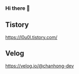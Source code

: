 <!-- [![Hits](https://hits.seeyoufarm.com/api/count/incr/badge.svg?url=https%3A%2F%2Fgithub.com%2Fchanhong-dev%2Fchanhong-dev&count_bg=%2379C83D&title_bg=%23555555&icon=&icon_color=%23E7E7E7&title=%EB%B0%A9%EB%AC%B8%EC%9E%90+%EC%88%98&edge_flat=false)](https://hits.seeyoufarm.com) -->

### Hi there 👋

## Tistory
https://l0u0l.tistory.com/

## Velog
https://velog.io/@chanhong-dev
<!-- 

[![Velog's GitHub stats](https://velog-readme-stats.vercel.app/api/list?name=chanhong-dev&color=dark)](https://velog.io/@chanhong-dev)
 -->
